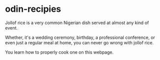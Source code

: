 # odin-recipies

Jollof rice is a very common Nigerian dish served at almost any kind of event.   

Whether, it's a wedding ceremony, birthday, a professional conference, or even just a regular meal at home, you can never go wrong with jollof rice.

You learn how to properly cook one on this webpage.